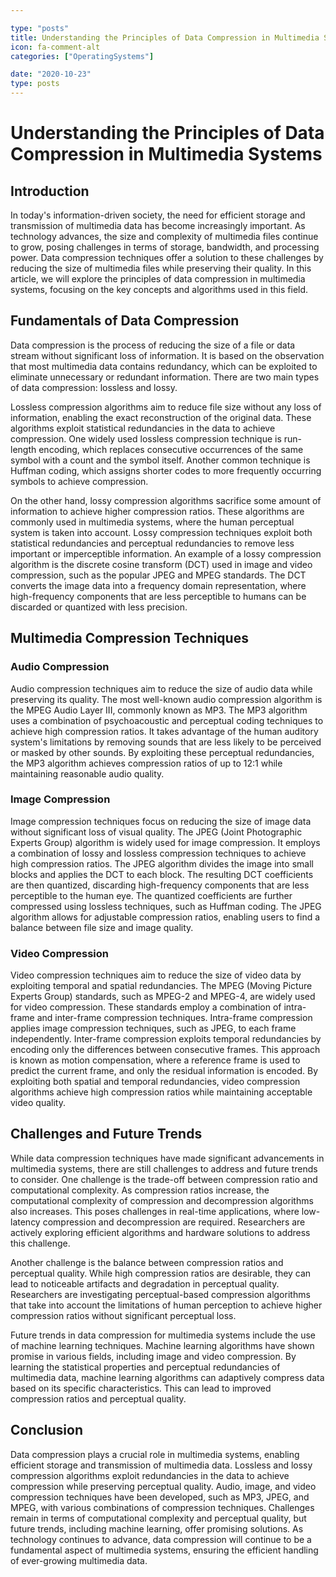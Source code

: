 ```yaml
---

type: "posts"
title: Understanding the Principles of Data Compression in Multimedia Systems
icon: fa-comment-alt
categories: ["OperatingSystems"]

date: "2020-10-23"
type: posts
---
```





# Understanding the Principles of Data Compression in Multimedia Systems

## Introduction

In today's information-driven society, the need for efficient storage and transmission of multimedia data has become increasingly important. As technology advances, the size and complexity of multimedia files continue to grow, posing challenges in terms of storage, bandwidth, and processing power. Data compression techniques offer a solution to these challenges by reducing the size of multimedia files while preserving their quality. In this article, we will explore the principles of data compression in multimedia systems, focusing on the key concepts and algorithms used in this field.

## Fundamentals of Data Compression

Data compression is the process of reducing the size of a file or data stream without significant loss of information. It is based on the observation that most multimedia data contains redundancy, which can be exploited to eliminate unnecessary or redundant information. There are two main types of data compression: lossless and lossy.

Lossless compression algorithms aim to reduce file size without any loss of information, enabling the exact reconstruction of the original data. These algorithms exploit statistical redundancies in the data to achieve compression. One widely used lossless compression technique is run-length encoding, which replaces consecutive occurrences of the same symbol with a count and the symbol itself. Another common technique is Huffman coding, which assigns shorter codes to more frequently occurring symbols to achieve compression.

On the other hand, lossy compression algorithms sacrifice some amount of information to achieve higher compression ratios. These algorithms are commonly used in multimedia systems, where the human perceptual system is taken into account. Lossy compression techniques exploit both statistical redundancies and perceptual redundancies to remove less important or imperceptible information. An example of a lossy compression algorithm is the discrete cosine transform (DCT) used in image and video compression, such as the popular JPEG and MPEG standards. The DCT converts the image data into a frequency domain representation, where high-frequency components that are less perceptible to humans can be discarded or quantized with less precision.

## Multimedia Compression Techniques

### Audio Compression

Audio compression techniques aim to reduce the size of audio data while preserving its quality. The most well-known audio compression algorithm is the MPEG Audio Layer III, commonly known as MP3. The MP3 algorithm uses a combination of psychoacoustic and perceptual coding techniques to achieve high compression ratios. It takes advantage of the human auditory system's limitations by removing sounds that are less likely to be perceived or masked by other sounds. By exploiting these perceptual redundancies, the MP3 algorithm achieves compression ratios of up to 12:1 while maintaining reasonable audio quality.

### Image Compression

Image compression techniques focus on reducing the size of image data without significant loss of visual quality. The JPEG (Joint Photographic Experts Group) algorithm is widely used for image compression. It employs a combination of lossy and lossless compression techniques to achieve high compression ratios. The JPEG algorithm divides the image into small blocks and applies the DCT to each block. The resulting DCT coefficients are then quantized, discarding high-frequency components that are less perceptible to the human eye. The quantized coefficients are further compressed using lossless techniques, such as Huffman coding. The JPEG algorithm allows for adjustable compression ratios, enabling users to find a balance between file size and image quality.

### Video Compression

Video compression techniques aim to reduce the size of video data by exploiting temporal and spatial redundancies. The MPEG (Moving Picture Experts Group) standards, such as MPEG-2 and MPEG-4, are widely used for video compression. These standards employ a combination of intra-frame and inter-frame compression techniques. Intra-frame compression applies image compression techniques, such as JPEG, to each frame independently. Inter-frame compression exploits temporal redundancies by encoding only the differences between consecutive frames. This approach is known as motion compensation, where a reference frame is used to predict the current frame, and only the residual information is encoded. By exploiting both spatial and temporal redundancies, video compression algorithms achieve high compression ratios while maintaining acceptable video quality.

## Challenges and Future Trends

While data compression techniques have made significant advancements in multimedia systems, there are still challenges to address and future trends to consider. One challenge is the trade-off between compression ratio and computational complexity. As compression ratios increase, the computational complexity of compression and decompression algorithms also increases. This poses challenges in real-time applications, where low-latency compression and decompression are required. Researchers are actively exploring efficient algorithms and hardware solutions to address this challenge.

Another challenge is the balance between compression ratios and perceptual quality. While high compression ratios are desirable, they can lead to noticeable artifacts and degradation in perceptual quality. Researchers are investigating perceptual-based compression algorithms that take into account the limitations of human perception to achieve higher compression ratios without significant perceptual loss.

Future trends in data compression for multimedia systems include the use of machine learning techniques. Machine learning algorithms have shown promise in various fields, including image and video compression. By learning the statistical properties and perceptual redundancies of multimedia data, machine learning algorithms can adaptively compress data based on its specific characteristics. This can lead to improved compression ratios and perceptual quality.

## Conclusion

Data compression plays a crucial role in multimedia systems, enabling efficient storage and transmission of multimedia data. Lossless and lossy compression algorithms exploit redundancies in the data to achieve compression while preserving perceptual quality. Audio, image, and video compression techniques have been developed, such as MP3, JPEG, and MPEG, with various combinations of compression techniques. Challenges remain in terms of computational complexity and perceptual quality, but future trends, including machine learning, offer promising solutions. As technology continues to advance, data compression will continue to be a fundamental aspect of multimedia systems, ensuring the efficient handling of ever-growing multimedia data.